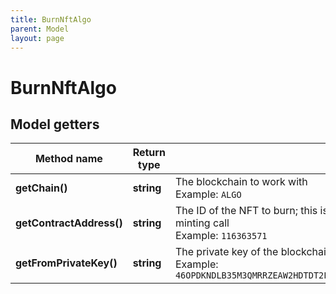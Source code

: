 ```yaml
---
title: BurnNftAlgo
parent: Model
layout: page
---
```


# BurnNftAlgo

## Model getters

Method name | Return type | Description | Notes
------------ | ------------- | ------------- | -------------
**getChain()** | **string** | The blockchain to work with <br>Example: `ALGO` |
**getContractAddress()** | **string** | The ID of the NFT to burn; this is the ID from the <code>assetIndex</code> parameter returned in the response body of the minting call <br>Example: `116363571` |
**getFromPrivateKey()** | **string** | The private key of the blockchain address from which the fee will be deducted <br>Example: `46OPDKNDLB35M3QMRRZEAW2HDTDT2LFHRUCHDE5FJZAJOV7GDPCC6AYZ6KCUULTHA4QL6YPHN2PNEXHPJMUZGHYJXQK6SUL2HQ2MLXQ` |

